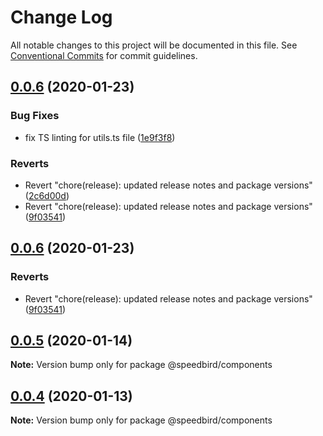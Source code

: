 # Change Log

All notable changes to this project will be documented in this file.
See [Conventional Commits](https://conventionalcommits.org) for commit guidelines.

## [0.0.6](https://github.com/richmccartney/design-system/compare/@speedbird/components@0.0.5...@speedbird/components@0.0.6) (2020-01-23)


### Bug Fixes

* fix TS linting for utils.ts file ([1e9f3f8](https://github.com/richmccartney/design-system/commit/1e9f3f8ff9f03d7682dd98fbd3d2318949a40cc0))


### Reverts

* Revert "chore(release): updated release notes and package versions" ([2c6d00d](https://github.com/richmccartney/design-system/commit/2c6d00dd585b75d4d7e23f4a3ec3654233732cb4))
* Revert "chore(release): updated release notes and package versions" ([9f03541](https://github.com/richmccartney/design-system/commit/9f03541ebf8bdf1091ad6f88042129a6e093d7de))





## [0.0.6](https://github.com/richmccartney/design-system/compare/@speedbird/components@0.0.6...@speedbird/components@0.0.6) (2020-01-23)


### Reverts

* Revert "chore(release): updated release notes and package versions" ([9f03541](https://github.com/richmccartney/design-system/commit/9f03541ebf8bdf1091ad6f88042129a6e093d7de))





## [0.0.5](https://github.com/richmccartney/design-system/compare/@speedbird/components@0.0.4...@speedbird/components@0.0.5) (2020-01-14)

**Note:** Version bump only for package @speedbird/components





## [0.0.4](https://github.com/richmccartney/design-system/compare/@speedbird/components@0.0.3...@speedbird/components@0.0.4) (2020-01-13)

**Note:** Version bump only for package @speedbird/components
